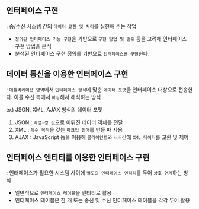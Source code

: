 ## 인터페이스 구현 

: 송/수신 시스템 간의 `데이터 교환 및 처리`를 실현해 주는 작업

- `정의된 인터페이스 기능 구현`을 기반으로 `구현 방법 및 범위` 등을 고려해 인터페이스 구현 방법을 분석
- 분석된 인터페이스 구현 정의를 기반으로 `인터페이스를 구현`한다.

## 데이터 통신을 이용한 인터페이스 구현 

: `애플리케이션 영역`에서 `인터페이스 형식`에 맞춘 `데이터 포맷`을 인터페이스 대상으로 전송한다. 이를 수신 측에서 `파싱`해서 해석하는 방식

ex) JSON, XML, AJAX 형식의 데이터 포맷

1) JSON : `속성-쌍 값`으로 이뤄진 데이터 객체를 전달
2) XML : `특수 목적`을 갖는 `마크업 언어`를 만들 때 사용
3) AJAX : JavaScript 등을 이용해 `클라이언트`와 `서버`간에 `XML 데이터`를 교환 및 제어

## 인터페이스 엔티티를 이용한 인터페이스 구현 

: 인터페이스가 필요한 시스템 사이에 `별도의 인터페이스 엔티티`를 두어 `상호 연계`하는 방식 

- 일반적으로 `인터페이스 테이블`을 엔티티로 활용
- 인터페이스 테이블은 한 개 또는 송신 및 수신 인터페이스 테이블을 각각 두어 활용


































